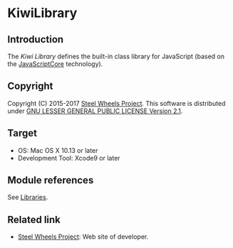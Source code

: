 # KiwiLibrary
## Introduction
The *Kiwi Library* defines the built-in class library
for JavaScript (based on the [JavaScriptCore](https://developer.apple.com/documentation/javascriptcore)
technology).

## Copyright
Copyright (C) 2015-2017 [Steel Wheels Project](http://steelwheels.github.io/).
This software is distributed under [GNU LESSER GENERAL PUBLIC LICENSE Version 2.1](https://www.gnu.org/licenses/lgpl-2.1-standalone.html).

## Target
* OS: Mac OS X 10.13 or later
* Development Tool: Xcode9 or later

## Module references
See [Libraries](https://github.com/steelwheels/KiwiScript/blob/master/KiwiLibrary/Document/Library.md).

## Related link
* [Steel Wheels Project](http://steelwheels.github.io): Web site of developer.

